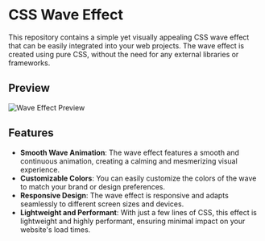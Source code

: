 # CSS Wave Effect

This repository contains a simple yet visually appealing CSS wave effect that can be easily integrated into your web projects. The wave effect is created using pure CSS, without the need for any external libraries or frameworks.

## Preview

![Wave Effect Preview](https://gyanendu01.github.io/CSS-Wave-Effect/)

## Features

- **Smooth Wave Animation**: The wave effect features a smooth and continuous animation, creating a calming and mesmerizing visual experience.
- **Customizable Colors**: You can easily customize the colors of the wave to match your brand or design preferences.
- **Responsive Design**: The wave effect is responsive and adapts seamlessly to different screen sizes and devices.
- **Lightweight and Performant**: With just a few lines of CSS, this effect is lightweight and highly performant, ensuring minimal impact on your website's load times.
